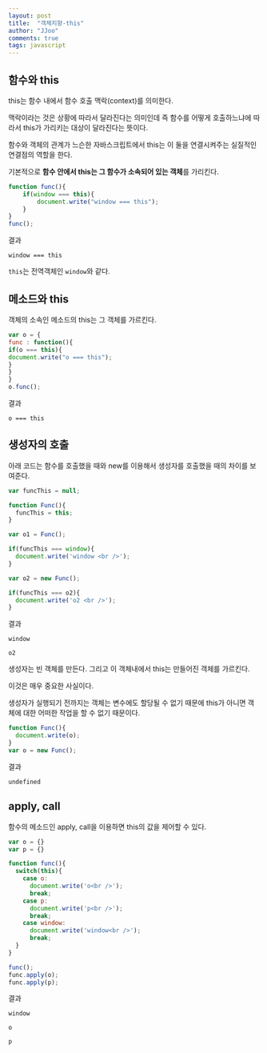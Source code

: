 ```yaml
---
layout: post
title:  "객체지향-this"
author: "JJoo"
comments: true
tags: javascript
---
```





## 함수와 this 

this는 함수 내에서 함수 호출 맥락(context)를 의미한다. 

맥락이라는 것은 상황에 따라서 달라진다는 의미인데 즉 함수를 어떻게 호출하느냐에 따라서 this가 가리키는 대상이 달라진다는 뜻이다. 

함수와 객체의 관계가 느슨한 자바스크립트에서 this는 이 둘을 연결시켜주는 실질적인 연결점의 역할을 한다.


기본적으로 **함수 안에서 this는 그 함수가 소속되어 있는 객체**를 가리킨다.


```javascript
function func(){
    if(window === this){
        document.write("window === this");
    }
}
func(); 
```


결과

`window === this`

`this`는 전역객체인 `window`와 같다.




## 메소드와 this

객체의 소속인 메소드의 this는 그 객체를 가르킨다. 


```javascript
var o = {
func : function(){
if(o === this){
document.write("o === this");
}
}
}
o.func();
```


결과

`o === this`



## 생성자의 호출

아래 코드는 함수를 호출했을 때와 new를 이용해서 생성자를 호출했을 때의 차이를 보여준다.


```javascript
var funcThis = null; 

function Func(){
  funcThis = this;
}

var o1 = Func();

if(funcThis === window){
  document.write('window <br />');
}

var o2 = new Func();

if(funcThis === o2){
  document.write('o2 <br />');
}
```


결과

`window` 

`o2`


생성자는 빈 객체를 만든다. 그리고 이 객체내에서 this는 만들어진 객체를 가르킨다. 

이것은 매우 중요한 사실이다. 

생성자가 실행되기 전까지는 객체는 변수에도 할당될 수 없기 때문에 this가 아니면 객체에 대한 어떠한 작업을 할 수 없기 때문이다. 


```javascript
function Func(){
  document.write(o);
}
var o = new Func();
```

결과

`undefined`



## apply, call 

함수의 메소드인 apply, call을 이용하면 this의 값을 제어할 수 있다. 


```javascript
var o = {}
var p = {}

function func(){
  switch(this){
    case o:
      document.write('o<br />');
      break;
    case p:
      document.write('p<br />');
      break;
    case window:
      document.write('window<br />');
      break; 
  }
}

func();
func.apply(o);
func.apply(p);
```


결과

`window`

`o`

`p`


